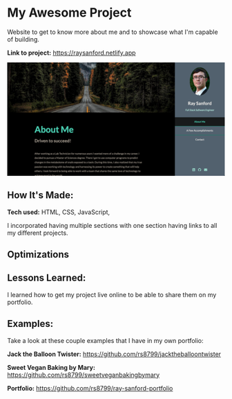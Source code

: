 # My Awesome Project
Website to get to know more about me and to showcase what I'm capable of building. 

**Link to project:** https://raysanford.netlify.app

![alt tag](portfolio.png)

## How It's Made:

**Tech used:** HTML, CSS, JavaScript, 

I incorporated having multiple sections with one section having links to all my different projects.

## Optimizations

## Lessons Learned:

I learned how to get my project live online to be able to share them on my portfolio. 

## Examples:
Take a look at these couple examples that I have in my own portfolio:

**Jack the Balloon Twister:** https://github.com/rs8799/jacktheballoontwister

**Sweet Vegan Baking by Mary:** https://github.com/rs8799/sweetveganbakingbymary

**Portfolio:** https://github.com/rs8799/ray-sanford-portfolio



